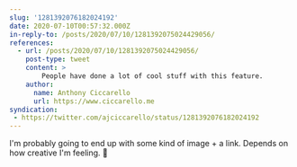 ```yaml
---
slug: '1281392076182024192'
date: 2020-07-10T00:57:32.000Z
in-reply-to: /posts/2020/07/10/1281392075024429056/
references:
  - url: /posts/2020/07/10/1281392075024429056/
    post-type: tweet
    content: >
        People have done a lot of cool stuff with this feature. 
    author:
      name: Anthony Ciccarello
      url: https://www.ciccarello.me
syndication:
 - https://twitter.com/ajciccarello/status/1281392076182024192
---
```


I'm probably going to end up with some kind of image + a link. Depends on how creative I'm feeling. 🤔
